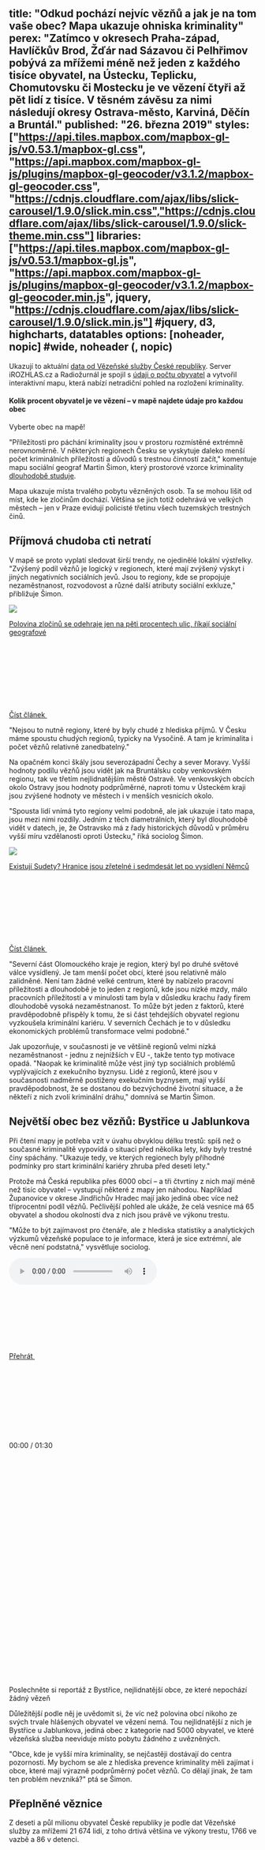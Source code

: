 title: "Odkud pochází nejvíc vězňů a jak je na tom vaše obec? Mapa ukazuje ohniska kriminality"
perex: "Zatímco v okresech Praha-západ, Havlíčkův Brod, Žďár nad Sázavou či Pelhřimov pobývá za mřížemi méně než jeden z každého tisíce obyvatel, na Ústecku, Teplicku, Chomutovsku či Mostecku je ve vězení čtyři až pět lidí z tisíce. V těsném závěsu za nimi následují okresy Ostrava-město, Karviná, Děčín a Bruntál."
published: "26. března 2019"
styles: ["https://api.tiles.mapbox.com/mapbox-gl-js/v0.53.1/mapbox-gl.css", "https://api.mapbox.com/mapbox-gl-js/plugins/mapbox-gl-geocoder/v3.1.2/mapbox-gl-geocoder.css", "https://cdnjs.cloudflare.com/ajax/libs/slick-carousel/1.9.0/slick.min.css","https://cdnjs.cloudflare.com/ajax/libs/slick-carousel/1.9.0/slick-theme.min.css"]
libraries: ["https://api.tiles.mapbox.com/mapbox-gl-js/v0.53.1/mapbox-gl.js", "https://api.mapbox.com/mapbox-gl-js/plugins/mapbox-gl-geocoder/v3.1.2/mapbox-gl-geocoder.min.js", jquery, "https://cdnjs.cloudflare.com/ajax/libs/slick-carousel/1.9.0/slick.min.js"] #jquery, d3, highcharts, datatables
options: [noheader, nopic] #wide, noheader (, nopic)
---

Ukazují to aktuální [data od Vězeňské služby České republiky](https://github.com/DataRozhlas/vezni-mapa/tree/master/data). Server iROZHLAS.cz a Radiožurnál je spojil s [údaji o počtu obyvatel](https://www.czso.cz/csu/czso/pocet-obyvatel-v-obcich-see2a5tx8j) a vytvořil interaktivní mapu, která nabízí netradiční pohled na rozložení kriminality. 

<wide>
<h4>Kolik procent obyvatel je ve vězení – v mapě najdete údaje pro každou obec</h4>
<div id="map"><div class='map-overlay' id='legend'></div></div>
<div id='pd'><p>Vyberte obec na mapě!</p></div>

</wide>

"Příležitosti pro páchání kriminality jsou v prostoru rozmístěné extrémně nerovnoměrně. V některých regionech Česku se vyskytuje daleko menší počet kriminálních příležitostí a důvodů s trestnou činností začít," komentuje mapu sociální geograf Martin Šimon, který prostorové vzorce kriminality [dlouhodobě studuje](https://www.soc.cas.cz/en/lide/martin-simon).

Mapa ukazuje místa trvalého pobytu vězněných osob. Ta se mohou lišit od míst, kde ke zločinům dochází. Většina se jich totiž odehrává ve velkých městech – jen v Praze evidují policisté třetinu všech tuzemských trestných činů.

## Příjmová chudoba cti netratí

V mapě se proto vyplatí sledovat širší trendy, ne ojedinělé lokální výstřelky. "Zvýšený podíl vězňů je logický v regionech, které mají zvýšený výskyt i jiných negativních sociálních jevů. Jsou to regiony, kde se propojuje nezaměstnanost, rozvodovost a různé další atributy sociální exkluze," přibližuje Šimon.

<a href="/veda-technologie/technologie/kriminalita-mapy-geografie-data-policie-datari-podcast_1902150701_cib" class="b-inline b-inline--right">
  <div class="b-inline__wrap">
            <div class="b-inline__img">
          <div class="img img--16x9 img--w238 is-loaded">
              <span class="img__holder is-loading is-loaded is-visible" data-srcset="[&quot;https://www.irozhlas.cz/sites/default/files/styles/zpravy_rubrikovy_nahled/public/uploader/noc_181107-154017_mda.jpg?itok=nEQVfZZK 238x134&quot;]">

  <noscript>    <img src="https://www.irozhlas.cz/sites/default/files/styles/zpravy_rubrikovy_nahled/public/uploader/noc_181107-154017_mda.jpg?itok=nEQVfZZK" alt="" />  </noscript>    
<img src="https://www.irozhlas.cz/sites/default/files/styles/zpravy_rubrikovy_nahled/public/uploader/noc_181107-154017_mda.jpg?itok=nEQVfZZK"></span>
          </div>
        </div>
        <div class="b-inline__content">
      <p class="text-xs--m text-serif">
        Polovina zločinů se odehraje jen na pěti procentech ulic, říkají sociální geografové      </p>
    </div>
    <p class="b-inline__more">
      <span class="link-more">
        Číst článek
        <span class="icon-svg icon-svg--arrow-dots ">
    <svg class="icon-svg__svg" xmlns:xlink="http://www.w3.org/1999/xlink">
      <use xlink:href="/sites/all/themes/custom/irozhlas/img/bg/icons-svg.svg#icon-arrow-dots" x="0" y="0" width="100%" height="100%"></use>      
    </svg>
  </span>      </span>
    </p>
  </div>
</a>

"Nejsou to nutně regiony, které by byly chudé z hlediska příjmů. V Česku máme spoustu chudých regionů, typicky na Vysočině. A tam je kriminalita i počet vězňů relativně zanedbatelný."

Na opačném konci škály jsou severozápadní Čechy a sever Moravy. Vyšší hodnoty podílu vězňů jsou vidět jak na Bruntálsku coby venkovském regionu, tak ve třetím nejlidnatějším městě Ostravě. Ve venkovských obcích okolo Ostravy jsou hodnoty podprůměrné, naproti tomu v Ústeckém kraji jsou zvýšené hodnoty ve městech i v menších vesnicích okolo.

"Spousta lidí vnímá tyto regiony velmi podobně, ale jak ukazuje i tato mapa, jsou mezi nimi rozdíly. Jedním z těch diametrálních, který byl dlouhodobě vidět v datech, je, že Ostravsko má z řady historických důvodů v průměru vyšší míru vzdělanosti oproti Ústecku," říká sociolog Šimon.

<a href="/zpravy-domov/existuji-sudety-hranice-jsou-zretelne-i-sedmdesat-let-po-vysidleni-nemcu_201606100600_pkoci" class="b-inline b-inline--left">
  <div class="b-inline__wrap">
            <div class="b-inline__img">
          <div class="img img--16x9 img--w238 is-loaded">
              <span class="img__holder is-loading is-loaded is-visible" data-srcset="[&quot;https://www.irozhlas.cz/sites/default/files/styles/zpravy_rubrikovy_nahled/public/images/03646494.jpeg?itok=_MkSFTuE 238x134&quot;]">

  <noscript>    <img src="https://www.irozhlas.cz/sites/default/files/styles/zpravy_rubrikovy_nahled/public/images/03646494.jpeg?itok=_MkSFTuE" alt="" />  </noscript>    
<img src="https://www.irozhlas.cz/sites/default/files/styles/zpravy_rubrikovy_nahled/public/images/03646494.jpeg?itok=_MkSFTuE"></span>
          </div>
        </div>
        <div class="b-inline__content">
      <p class="text-xs--m text-serif">
        Existují Sudety? Hranice jsou zřetelné i&nbsp;sedmdesát let po vysídlení Němců      </p>
    </div>
    <p class="b-inline__more">
      <span class="link-more">
        Číst článek
        <span class="icon-svg icon-svg--arrow-dots ">
    <svg class="icon-svg__svg" xmlns:xlink="http://www.w3.org/1999/xlink">
      <use xlink:href="/sites/all/themes/custom/irozhlas/img/bg/icons-svg.svg#icon-arrow-dots" x="0" y="0" width="100%" height="100%"></use>  
    </svg>
  </span>      </span>
    </p>
  </div>
</a>

"Severní část Olomouckého kraje je region, který byl po druhé světové válce vysídlený. Je tam menší počet obcí, které jsou relativně málo zalidněné. Není tam žádné velké centrum, které by nabízelo pracovní příležitosti a dlouhodobě je to jeden z regionů, kde jsou nízké mzdy, málo pracovních příležitostí a v minulosti tam byla v důsledku krachu řady firem dlouhodobě vysoká nezaměstnanost. To může být jeden z faktorů, které pravděpodobně přispěly k tomu, že si část tehdejších obyvatel regionu vyzkoušela kriminální kariéru. V severních Čechách je to v důsledku ekonomických problémů transformace velmi podobné."

Jak upozorňuje, v současnosti je ve většině regionů velmi nízká nezaměstnanost - jednu z nejnižších v EU -, takže tento typ motivace opadá. "Naopak ke kriminalitě může vést jiný typ sociálních problémů vyplývajících z exekučního byznysu. Lidé z regionů, které jsou v současnosti nadměrně postiženy exekučním byznysem, mají vyšší pravděpodobnost, že se dostanou do bezvýchodné životní situace, a že někteří z nich zvolí kriminální dráhu," domnívá se Martin Šimon.

## Největší obec bez vězňů: Bystřice u Jablunkova
Při čtení mapy je potřeba vzít v úvahu obvyklou délku trestů: spíš než o současné kriminalitě vypovídá o situaci před několika lety, kdy byly trestné činy spáchány. "Ukazuje tedy, ve kterých regionech byly příhodné podmínky pro start kriminální kariéry zhruba před deseti lety."

Protože má Česká republika přes 6000 obcí – a tři čtvrtiny z nich mají méně než tisíc obyvatel – vystupují některé z mapy jen náhodou. Například Županovice v okrese Jindřichův Hradec mají jako jediná obec více než tříprocentní podíl vězňů. Pečlivější pohled ale ukáže, že celá vesnice má 65 obyvatel a shodou okolností dva z nich jsou právě ve výkonu trestu.

"Může to být zajímavost pro čtenáře, ale z hlediska statistiky a analytických výzkumů vězeňské populace to je informace, která je sice extrémní, ale věcně není podstatná," vysvětluje sociolog.

<div class="b-inline b-inline--left">
  <div class="b-inline__wrap">
    <div class="b-audio-player js-audio">
      <div class="js-out">
        <audio controls="">
          <source src="https://www.irozhlas.cz/sites/default/files/audios/775dd29a555e9705405b12191622d19a.mp3" type="audio/mpeg">
          Váš prohlížeč nepodporuje přehrávání audia.
        </audio>
      </div>
      <div class="b-audio-player__controls">
        <a href="#" class="b-audio-player__play play-btn">
          Přehrát
          <span class="icon-svg icon-svg--play ">
    <svg class="icon-svg__svg" xmlns:xlink="http://www.w3.org/1999/xlink">
      <use xlink:href="/sites/all/themes/custom/irozhlas/img/bg/icons-svg.svg#icon-play" x="0" y="0" width="100%" height="100%"></use>      
    </svg>
  </span>          <span class="icon-svg icon-svg--pause ">
    <svg class="icon-svg__svg" xmlns:xlink="http://www.w3.org/1999/xlink">
      <use xlink:href="/sites/all/themes/custom/irozhlas/img/bg/icons-svg.svg#icon-pause" x="0" y="0" width="100%" height="100%"></use>      
    </svg>
  </span>        </a>
        <p class="b-audio-player__time">00:00 / 01:30</p>
        <p class="b-audio-player__sound">
          <span class="b-audio-player__mute">
            <span class="icon-svg icon-svg--mute ">
    <svg class="icon-svg__svg" xmlns:xlink="http://www.w3.org/1999/xlink">
      <use xlink:href="/sites/all/themes/custom/irozhlas/img/bg/icons-svg.svg#icon-mute" x="0" y="0" width="100%" height="100%"></use>    
    </svg>
  </span>          </span>
          <span class="b-audio-player__sound-bar">
            <span class="icon-svg icon-svg--audio-player-dots ">
    <svg class="icon-svg__svg" xmlns:xlink="http://www.w3.org/1999/xlink">
      <use xlink:href="/sites/all/themes/custom/irozhlas/img/bg/icons-svg.svg#icon-audio-player-dots" x="0" y="0" width="100%" height="100%"></use>    
    </svg>
  </span>            <span class="b-audio-player__sound-progress" style="width: 100%;">
              <span class="icon-svg icon-svg--audio-player-dots ">
    <svg class="icon-svg__svg" xmlns:xlink="http://www.w3.org/1999/xlink">
      <use xlink:href="/sites/all/themes/custom/irozhlas/img/bg/icons-svg.svg#icon-audio-player-dots" x="0" y="0" width="100%" height="100%"></use>     
    </svg>
  </span>            </span>
          </span>
        </p>
        <div class="b-audio-player__bar">
          <div class="b-audio-player__progress"></div>
        </div>
      </div>
      <p class="b-audio-player__title">
        Poslechněte si reportáž z Bystřice, nejlidnatější obce, ze které nepochází žádný vězeň</p>
    </div>
  </div>
</div>

Důležitější podle něj je uvědomit si, že víc než polovina obcí nikoho ze svých trvale hlášených obyvatel ve vězení nemá. Tou nejlidnatější z nich je Bystřice u Jablunkova, jediná obec z kategorie nad 5000 obyvatel, ve které vězeňská služba neeviduje místo pobytu žádného z uvězněných. 

"Obce, kde je vyšší míra kriminality, se nejčastěji dostávají do centra pozornosti. My bychom se ale z hlediska prevence kriminality měli zajímat i obce, které mají výrazně podprůměrný počet vězňů. Co dělají jinak, že tam ten problém nevzniká?" ptá se Šimon.

## Přeplněné věznice 
Z deseti a půl milionu obyvatel České republiky je podle dat Vězeňské služby za mřížemi 21 674 lidí, z toho drtivá většina ve výkony trestu, 1766 ve vazbě a 86 v detenci.

<wide>
<img src="data:image/gif;base64,R0lGODlhAQABAIAAAAAAAP///yH5BAEAAAAALAAAAAABAAEAAAIBRAA7" data-src="https://data.irozhlas.cz/vezni-mapa/svg/vazba_00.svg" width="100%">
<div class="slider" id="vazba">
</div>
</wide>

S 205 uvězněnými na 100 tisíc obyvatel se Česko řadí v Evropě mezi státy s nejvyšším podílem vězňů na celé populaci. Podle databáze [World Prison Brief](http://www.prisonstudies.org/) je vzhledem k počtu obyvatel více vězňů jen v Moldavsku, Litvě, Bělorusku a Rusku.

Podobně jako v zahraničí tvoří i v Česku více než devadesát procent vězeňské populace muži. "Žen ve výkonu trestu je mnohem méně. Máme jednu ženskou věznici ve Světlé nad Sázavou, ženy jsou také umístěny ve Velkých Přílepech a v Řepích, to jsou pobočky vazební věznice Praha-Ruzyně. Před dvěma lety jsme potom otevřeli ženskou pobočku věznice Nové Sedlo v Drahonicích," přibližuje mluvčí vězeňské služby Petra Kučerová.

<wide>
<img src="data:image/gif;base64,R0lGODlhAQABAIAAAAAAAP///yH5BAEAAAAALAAAAAABAAEAAAIBRAA7" data-src="https://data.irozhlas.cz/vezni-mapa/svg/zeny_00.svg" width="100%">
<div class="slider" id="zeny">
</div>
</wide>

Více než žen je v českých věznicích cizích státních příslušníků, nejčastěji Slováků, Vietnamců a Ukrajinců, což jsou zároveň tři nejpočetnější národnostní menšiny.

<wide>
<img src="data:image/gif;base64,R0lGODlhAQABAIAAAAAAAP///yH5BAEAAAAALAAAAAABAAEAAAIBRAA7" data-src="https://data.irozhlas.cz/vezni-mapa/svg/cizinci_00.svg" width="100%">
<div class="slider" id="cizinci">
</div>
</wide>

Při umísťování vězně k výkonu trestu do konkrétní věznice hraje roli především druh uloženého trestu, tedy zda soud odsouzeného pošle do vězení s ostrahou nebo se zvýšenou ostrahou. "Pak jsou důležitým faktorem ubytovací kapacity. V současné době jsme přeplnění na 104 procent, takže je to také důležitý aspekt," říká Kučerová.

Podle [poslední statistiky](https://www.vscr.cz/wp-content/uploads/2019/03/MSH02-2019.pdf) je nejvíce přeplněnou věznicí Oráčov v Olomouckém kraji. Kapacitu 476 vězňů překračuje o 31 procent. Nejvíce volných míst je naopak v Praze Ruzyni, která je zaplněna na 82 procent.

"O umístění vězňů do jednotlivých věznic rozhoduje dispečer na generálním ředitelství vězeňské služby. Není na to žádná komise, rozhoduje pouze dispečer," říká mluvčí Kučerová.

Vedle typu vězení a jeho kapacity bere podle ní dispečer v úvahu také její vzdálenost od místa bydliště. "Snažíme se, aby se nezpřetrhaly rodinné vazby. Pokud je odsouzený má a přijde do výkonu trestu z fungujícího rodinného prostředí, je žádoucí, aby se po výkonu trestu měl kam vrátit, aby měl stabilní rodinné zázemí. Jde o to, aby ho jeho rodina, se kterou je v kontaktu, mohla navštěvovat. Víme, že to má na odsouzené pozitivní vliv, obzvláště jsou-li tam nějaké vazby s dětmi," uzavírá mluvčí s tím, že rozhodnutí ovlivňují i další faktory, jako například zdravotní stav či například dieta, kterou odsouzený má a vězeňská služba ji musí dodržovat.